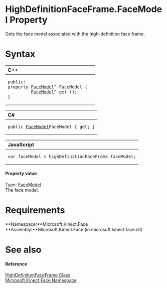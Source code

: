 HighDefinitionFaceFrame.FaceModel Property  
==========================================  

Gets the face model associated with the high-definition face frame. <span id="syntaxSection"></span>

Syntax  
======  

<table>
<colgroup>
<col width="100%" />
</colgroup>
<thead>
<tr class="header">
<th align="left">C++</th>
</tr>
</thead>
<tbody>
<tr class="odd">
<td align="left"><pre><code>public:  
property <a href="../../FaceModel_Class.md">FaceModel</a>^ FaceModel {  
         <a href="../../FaceModel_Class.md">FaceModel</a>^ get ();  
}</code></pre></td>
</tr>
</tbody>
</table>

<table>
<colgroup>
<col width="100%" />
</colgroup>
<thead>
<tr class="header">
<th align="left">C#</th>
</tr>
</thead>
<tbody>
<tr class="odd">
<td align="left"><pre><code>public <a href="../../FaceModel_Class.md">FaceModel</a>FaceModel { get; }</code></pre></td>
</tr>
</tbody>
</table>

<table>
<colgroup>
<col width="100%" />
</colgroup>
<thead>
<tr class="header">
<th align="left">JavaScript</th>
</tr>
</thead>
<tbody>
<tr class="odd">
<td align="left"><pre><code>var faceModel = highDefinitionFaceFrame.faceModel;</code></pre></td>
</tr>
</tbody>
</table>

<span id="ID4ER"></span>
#### Property value  

Type: [FaceModel](../../FaceModel_Class.md)  
The face model.  

<span id="requirements"></span>

Requirements  
============  

**Namespace:**Microsoft.Kinect.Face  
**Assembly:**Microsoft.Kinect.Face (in microsoft.kinect.face.dll)  

<span id="ID4E3"></span>

See also  
========  

<span id="ID4E5"></span>
#### Reference  

[HighDefinitionFaceFrame Class](../../HighDefinitionFaceFrame.md)  
 [Microsoft.Kinect.Face Namespace](../../../Kinect.Face.md)  



<!--Please do not edit the data in the comment block below.-->
<!--
TOCTitle : FaceModel Property
RLTitle : HighDefinitionFaceFrame.FaceModel Property
KeywordK : FaceModel property
KeywordK : HighDefinitionFaceFrame.FaceModel property
KeywordF : Microsoft.Kinect.Face.HighDefinitionFaceFrame.FaceModel
KeywordF : HighDefinitionFaceFrame.FaceModel
KeywordF : FaceModel
KeywordF : Microsoft.Kinect.Face.HighDefinitionFaceFrame.FaceModel
KeywordA : P:Microsoft.Kinect.Face.HighDefinitionFaceFrame.FaceModel
AssetID : P:Microsoft.Kinect.Face.HighDefinitionFaceFrame.FaceModel
Locale : en-us
CommunityContent : 1
APIType : Managed
APILocation : microsoft.kinect.face.dll
APIName : Microsoft.Kinect.Face.HighDefinitionFaceFrame.FaceModel
TargetOS : Windows
TopicType : kbSyntax
DevLang : VB
DevLang : CSharp
DevLang : JavaScript
DevLang : C++
DocSet : K4Wv2
ProjType : K4Wv2Proj
Technology : Kinect for Windows
Product : Kinect for Windows SDK v2
productversion : 20
-->
